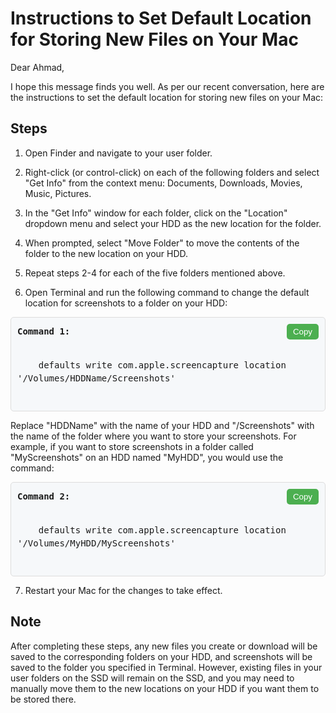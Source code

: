 # Instructions to Set Default Location for Storing New Files on Your Mac

Dear Ahmad,

I hope this message finds you well. As per our recent conversation, here are the instructions to set the default location for storing new files on your Mac:

## Steps

1. Open Finder and navigate to your user folder.

2. Right-click (or control-click) on each of the following folders and select "Get Info" from the context menu: Documents, Downloads, Movies, Music, Pictures.

3. In the "Get Info" window for each folder, click on the "Location" dropdown menu and select your HDD as the new location for the folder.

4. When prompted, select "Move Folder" to move the contents of the folder to the new location on your HDD.

5. Repeat steps 2-4 for each of the five folders mentioned above.

6. Open Terminal and run the following command to change the default location for screenshots to a folder on your HDD:

<!-- First code block -->
<div style="background-color: #f6f8fa; border: 1px solid #ddd; border-radius: 5px; padding: 10px; font-size: 14px; line-height: 1.5; font-family: monospace;">
  <div style="display: flex; align-items: center; justify-content: space-between;">
    <span style="font-weight: bold;">Command 1:</span>
    <button onclick="copyCode1()" style="background-color: #4CAF50; border: none; color: white; border-radius: 5px; padding: 5px 10px; cursor: pointer;">Copy</button>
  </div>
  <pre style="white-space: pre-wrap; word-wrap: break-word; margin: 10px 0;">
    <!-- your code goes here -->
    defaults write com.apple.screencapture location '/Volumes/HDDName/Screenshots'
  </pre>
</div>

<script>
function copyCode1() {
  const code = document.querySelector('#code1 pre');
  const range = document.createRange();
  range.selectNode(code);
  window.getSelection().addRange(range);
  try {
    document.execCommand('copy');
    console.log('Code 1 copied to clipboard');
  } catch (err) {
    console.log('Failed to copy Code 1 to clipboard');
  }
  window.getSelection().removeAllRanges();
}
</script>



Replace "HDDName" with the name of your HDD and "/Screenshots" with the name of the folder where you want to store your screenshots. For example, if you want to store screenshots in a folder called "MyScreenshots" on an HDD named "MyHDD", you would use the command:

<!-- Second code block -->
<div style="background-color: #f6f8fa; border: 1px solid #ddd; border-radius: 5px; padding: 10px; font-size: 14px; line-height: 1.5; font-family: monospace;">
  <div style="display: flex; align-items: center; justify-content: space-between;">
    <span style="font-weight: bold;">Command 2:</span>
    <button onclick="copyCode2()" style="background-color: #4CAF50; border: none; color: white; border-radius: 5px; padding: 5px 10px; cursor: pointer;">Copy</button>
  </div>
  <pre style="white-space: pre-wrap; word-wrap: break-word; margin: 10px 0;">
    <!-- your code goes here -->
    defaults write com.apple.screencapture location '/Volumes/MyHDD/MyScreenshots'
  </pre>
</div>

<script>
function copyCode2() {
  const code = document.querySelector('#code2 pre');
  const range = document.createRange();
  range.selectNode(code);
  window.getSelection().addRange(range);
  try {
    document.execCommand('copy');
    console.log('Code 2 copied to clipboard');
  } catch (err) {
    console.log('Failed to copy Code 2 to clipboard');
  }
  window.getSelection().removeAllRanges();
}
</script>




7. Restart your Mac for the changes to take effect.

## Note

After completing these steps, any new files you create or download will be saved to the corresponding folders on your HDD, and screenshots will be saved to the folder you specified in Terminal. However, existing files in your user folders on the SSD will remain on the SSD, and you may need to manually move them to the new locations on your HDD if you want them to be stored there.

